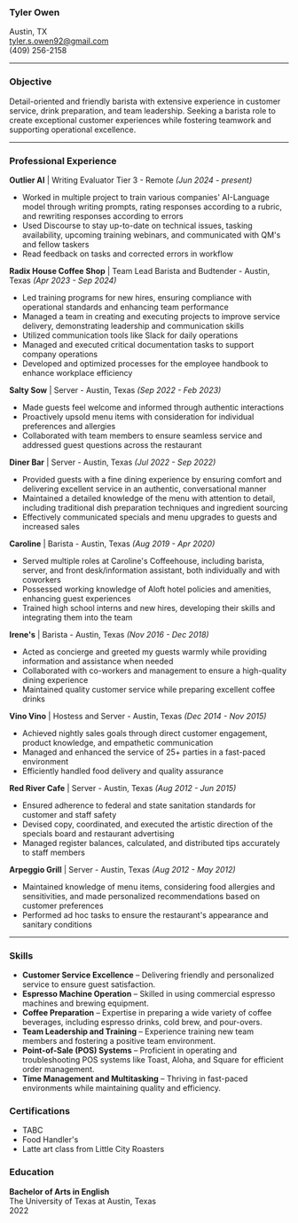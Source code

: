### Tyler Owen 
Austin, TX  
tyler.s.owen92@gmail.com  
(409) 256-2158  

---

### Objective

Detail-oriented and friendly barista with extensive experience in customer service, drink preparation, and team leadership. Seeking a barista role to create exceptional customer experiences while fostering teamwork and supporting operational excellence.

---


### Professional Experience

**Outlier AI** | Writing Evaluator Tier 3 - Remote *(Jun 2024 - present)*
- Worked in multiple project to train various companies' AI-Language model through writing prompts, rating responses according to a rubric, and rewriting responses according to errors  
- Used Discourse to stay up-to-date on technical issues, tasking availability, upcoming training webinars, and communicated with QM's and fellow taskers  
- Read feedback on tasks and corrected errors in workflow  

**Radix House Coffee Shop** | Team Lead Barista and Budtender - Austin, Texas *(Apr 2023 - Sep 2024)*
- Led training programs for new hires, ensuring compliance with operational standards and enhancing team performance
- Managed a team in creating and executing projects to improve service delivery, demonstrating leadership and communication skills
- Utilized communication tools like Slack for daily operations
- Managed and executed critical documentation tasks to support company operations
- Developed and optimized processes for the employee handbook to enhance workplace efficiency

**Salty Sow** | Server - Austin, Texas *(Sep 2022 - Feb 2023)*
- Made guests feel welcome and informed through authentic interactions
- Proactively upsold menu items with consideration for individual preferences and allergies
- Collaborated with team members to ensure seamless service and addressed guest questions across the restaurant

**Diner Bar** | Server - Austin, Texas *(Jul 2022 - Sep 2022)*
- Provided guests with a fine dining experience by ensuring comfort and delivering excellent service in an authentic, conversational manner
- Maintained a detailed knowledge of the menu with attention to detail, including traditional dish preparation techniques and ingredient sourcing
- Effectively communicated specials and menu upgrades to guests and increased sales

**Caroline** | Barista - Austin, Texas *(Aug 2019 - Apr 2020)*
- Served multiple roles at Caroline's Coffeehouse, including barista, server, and front desk/information assistant, both individually and with coworkers
- Possessed working knowledge of Aloft hotel policies and amenities, enhancing guest experiences
- Trained high school interns and new hires, developing their skills and integrating them into the team

**Irene's** | Barista - Austin, Texas *(Nov 2016 - Dec 2018)*
- Acted as concierge and greeted my guests warmly while providing information and assistance when needed
- Collaborated with co-workers and management to ensure a high-quality dining experience
- Maintained quality customer service while preparing excellent coffee drinks

**Vino Vino** | Hostess and Server - Austin, Texas *(Dec 2014 - Nov 2015)*
- Achieved nightly sales goals through direct customer engagement, product knowledge, and empathetic communication
- Managed and enhanced the service of 25+ parties in a fast-paced environment
- Efficiently handled food delivery and quality assurance 

**Red River Cafe** | Server - Austin, Texas *(Aug 2012 - Jun 2015)*
- Ensured adherence to federal and state sanitation standards for customer and staff safety
- Devised copy, coordinated, and executed the artistic direction of the specials board and restaurant advertising
- Managed register balances, calculated, and distributed tips accurately to staff members

**Arpeggio Grill** | Server - Austin, Texas *(Aug 2012 - May 2012)*
- Maintained knowledge of menu items, considering food allergies and sensitivities, and made personalized recommendations based on customer preferences
- Performed ad hoc tasks to ensure the restaurant's appearance and sanitary conditions

---

### Skills

- **Customer Service Excellence** – Delivering friendly and personalized service to ensure guest satisfaction.
- **Espresso Machine Operation** – Skilled in using commercial espresso machines and brewing equipment.
- **Coffee Preparation** – Expertise in preparing a wide variety of coffee beverages, including espresso drinks, cold brew, and pour-overs.
- **Team Leadership and Training** – Experience training new team members and fostering a positive team environment.
- **Point-of-Sale (POS) Systems** – Proficient in operating and troubleshooting POS systems like Toast, Aloha, and Square for efficient order management.
- **Time Management and Multitasking** – Thriving in fast-paced environments while maintaining quality and efficiency.

### Certifications
- TABC 
- Food Handler's
- Latte art class from Little City Roasters

 ### Education

**Bachelor of Arts in English**  
The University of Texas at Austin, Texas  
2022




